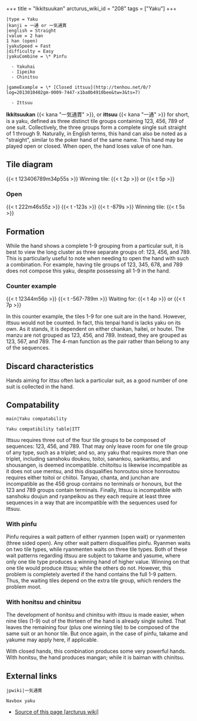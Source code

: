 +++
title = "Ikkitsuukan"
arcturus_wiki_id = "208"
tags = ["Yaku"]
+++

```yaku
|type = Yaku
|kanji = 一通 or 一気通貫
|english = Straight
|value = 2 han  
1 han (open)
|yakuSpeed = Fast
|difficulty = Easy
|yakuCombine = \* Pinfu

  - Yakuhai
  - Iipeiko
  - Chinitsu

|gameExample = \* [Closed ittsuu](http://tenhou.net/0/?log=2013010402gm-0009-7447-x1ba0b4910bee&tw=3&ts=7)

  - Ittsuu

```

**Ikkitsuukan** {{< kana "一気通貫" >}}, or **ittsuu** {{< kana "一通" >}} for short, is a yaku, defined as three distinct tile groups containing 123, 456, 789 of one suit. Collectively, the three groups form a complete single suit straight of 1 through 9. Naturally, in English terms, this hand can also be noted as a "straight", similar to the poker hand of the same name. This hand may be played open or closed. When open, the hand loses value of one han.

## Tile diagram

{{< t 123406789m34p55s >}} Winning tile: {{< t 2p >}} or {{< t 5p >}}

### Open

{{< t 222m46s55z >}} {{< t -123s >}} {{< t -879s >}} Winning tile: {{< t 5s >}}

## Formation

While the hand shows a complete 1-9 grouping from a particular suit, it is best to view the long cluster as three separate groups of: 123, 456, and 789. This is particularly useful to note when needing to open the hand with such a combination. For example, having tile groups of 123, 345, 678, and 789 does not compose this yaku, despite possessing all 1-9 in the hand.

### Counter example

{{< t 12344m56p >}} {{< t -567-789m >}} Waiting for: {{< t 4p >}} or {{< t 7p >}}

In this counter example, the tiles 1-9 for one suit are in the hand. However, ittsuu would not be counted. In fact, this tenpai hand is lacks yaku on its own. As it stands, it is dependent on either chankan, haitei, or houtei. The manzu are not grouped as 123, 456, and 789. Instead, they are grouped as 123, 567, and 789. The 4-man function as the pair rather than belong to any of the sequences.

## Discard characteristics

Hands aiming for ittsu often lack a particular suit, as a good number of one suit is collected in the hand.

## Compatability

```main|Yaku compatability```

```Yaku compatibility table|ITT```

Ittsuu requires three out of the four tile groups to be composed of sequences: 123, 456, and 789. That may only leave room for one tile group of any type, such as a triplet; and so, any yaku that requires more than one triplet, including sanshoku doukou, toitoi, sanankou, sankantsu, and shousangen, is deemed incompatible. chiitoitsu is likewise incompatible as it does not use mentsu, and this disqualifies honroutou since honroutou requires either toitoi or chiitoi. Tanyao, chanta, and junchan are incompatible as the 456 group contains no terminals or honours, but the 123 and 789 groups contain terminals. Finally, Ittsuu is incompatible with sanshoku doujun and ryanpeikou as they each require at least three sequences in a way that are incompatible with the sequences used for ittsuu.

### With pinfu

Pinfu requires a wait pattern of either ryanmen (open wait) or ryanmenten (three sided open). Any other wait pattern disqualifies pinfu. Ryanmen waits on two tile types, while ryanmenten waits on three tile types. Both of these wait patterns regarding ittsuu are subject to takame and yasume, where only one tile type produces a winning hand of higher value. Winning on that one tile would produce ittsuu; while the others do not. However, this problem is completely averted if the hand contains the full 1-9 pattern. Thus, the waiting tiles depend on the extra tile group, which renders the problem moot.

### With honitsu and chinitsu

The development of honitsu and chinitsu with ittsuu is made easier, when nine tiles (1-9) out of the thirteen of the hand is already single suited. That leaves the remaining four (plus one winning tile) to be composed of the same suit or an honor tile. But once again, in the case of pinfu, takame and yakume may apply here, if applicable.

With closed hands, this combination produces some very powerful hands. With honitsu, the hand produces mangan; while it is baiman with chinitsu.

## External links

```jpwiki|一気通貫```

```Navbox yaku```
- [Source of this page [arcturus wiki]](http://arcturus.su/wiki/Ikkitsuukan)